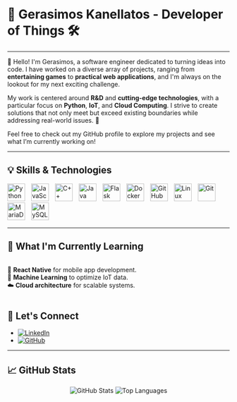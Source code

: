 # 🚀 Gerasimos Kanellatos - Developer of Things 🛠️

---

👋 Hello! I'm Gerasimos, a software engineer dedicated to turning ideas into code. I have worked on a diverse array of projects, ranging from **entertaining games** to **practical web applications**, and I'm always on the lookout for my next exciting challenge.

My work is centered around **R&D** and **cutting-edge technologies**, with a particular focus on **Python**, **IoT**, and **Cloud Computing**. I strive to create solutions that not only meet but exceed existing boundaries while addressing real-world issues. 🚀

Feel free to check out my GitHub profile to explore my projects and see what I’m currently working on!





---

## 💡 Skills & Technologies

<p align="left">
  <img alt="Python" width="40px" style="padding-right:10px;" src="https://cdn.jsdelivr.net/gh/devicons/devicon/icons/python/python-original.svg" />
  <img alt="JavaScript" width="40px" style="padding-right:10px;" src="https://cdn.jsdelivr.net/gh/devicons/devicon/icons/javascript/javascript-original.svg" />
  <img alt="C++" width="40px" style="padding-right:10px;" src="https://cdn.jsdelivr.net/gh/devicons/devicon/icons/cplusplus/cplusplus-original.svg" />
  <img alt="Java" width="40px" style="padding-right:10px;" src="https://cdn.jsdelivr.net/gh/devicons/devicon/icons/java/java-original.svg" />
  <img alt="Flask" width="40px" style="padding-right:10px;" src="https://cdn.jsdelivr.net/gh/devicons/devicon/icons/flask/flask-original.svg" />
  <img alt="Docker" width="40px" style="padding-right:10px;" src="https://cdn.jsdelivr.net/gh/devicons/devicon/icons/docker/docker-original.svg" />
  <img alt="GitHub" width="40px" style="padding-right:10px;" src="https://cdn.jsdelivr.net/gh/devicons/devicon/icons/github/github-original.svg" />
  <img alt="Linux" width="40px" style="padding-right:10px;" src="https://cdn.jsdelivr.net/gh/devicons/devicon/icons/linux/linux-original.svg" />
  <img alt="Git" width="40px" style="padding-right:10px;" src="https://cdn.jsdelivr.net/gh/devicons/devicon/icons/git/git-original.svg" />
  <img alt="MariaDB" width="40px" style="padding-right:10px;" src="https://cdn.jsdelivr.net/gh/devicons/devicon/icons/mariadb/mariadb-original.svg" />
  <img alt="MySQL" width="40px" style="padding-right:10px;" src="https://cdn.jsdelivr.net/gh/devicons/devicon/icons/mysql/mysql-original.svg" />
</p>

---

## 🌱 What I'm Currently Learning

<div style="display: flex; justify-content: space-between; align-items: flex-start;">
  <ul style="list-style-type: none; padding: 0; flex: 1;">
    <li>📱 <strong>React Native</strong> for mobile app development.</li>
    <li>🤖 <strong>Machine Learning</strong> to optimize IoT data.</li>
    <li>☁️ <strong>Cloud architecture</strong> for scalable systems.</li>
  </ul>
</div>





## 🔗 Let's Connect
- [![LinkedIn](https://img.shields.io/badge/LinkedIn-Connect-blue?style=flat&logo=linkedin)](https://www.linkedin.com/in/gerasimos-kanellatos-1488961b9/)
- [![GitHub](https://img.shields.io/badge/GitHub-Follow-lightgrey?style=flat&logo=github)](https://github.com/GerasimosKan)

---

## 📈 GitHub Stats
<p align="center">
  <img src="https://github-readme-stats.vercel.app/api?username=GerasimosKan&show_icons=true&theme=radical" alt="GitHub Stats" />
  <img src="https://github-readme-stats.vercel.app/api/top-langs/?username=GerasimosKan&layout=compact&theme=radical" alt="Top Languages" />
</p>
